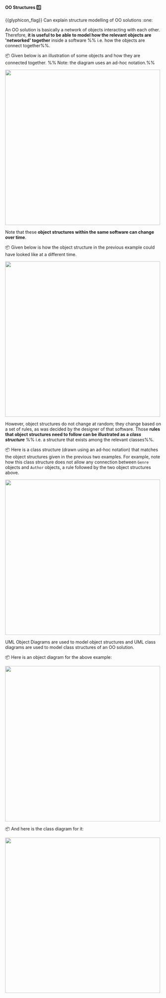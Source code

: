 <div id="title">

#### OO Structures :one:

</div>
<span id="outcomes">{{glyphicon_flag}} Can explain structure modelling of OO solutions :one:</span>

<div id="body">

An OO solution is basically a network of objects interacting with each other. Therefore, **it is useful to be able to model how the relevant objects are 'networked' together** inside a software %%&nbsp;i.e. how the objects are connect together%%. 

<tip-box> 

:package: Given below is an illustration of some objects and how they are connected together. %%&nbsp;Note: the diagram uses an ad-hoc notation.%%
<p><img src="{{baseUrl}}/modeling/modelingStructures/ooStructures/images/objectsAdHoc.png" width="500" />
<p/>

</tip-box>

Note that these **object structures within the same software can change over time**.

<tip-box> 

:package: Given below is how the object structure in the previous example could have looked like at a different time.
<p><img src="{{baseUrl}}/modeling/modelingStructures/ooStructures/images/objectsAdHoc2.png" width="500" />
<p/>

</tip-box>

However, object structures do not change at random; they change based on a set of rules, as was decided by the designer of that software. Those **rules that object structures need to follow can be illustrated as a _class structure_** %%&nbsp;i.e. a structure that exists among the relevant classes%%.

<tip-box> 

:package: Here is a class structure (drawn using an ad-hoc notation) that matches the object structures given in the previous two examples. For example, note how this class structure does not allow any connection between `Genre` objects and `Author` objects, a rule followed by the two object structures above.
<p><img src="{{baseUrl}}/modeling/modelingStructures/ooStructures/images/classesAdHoc.png" width="500" />
<p/>

</tip-box>

UML Object Diagrams are used to model object structures and UML class diagrams are used to model class structures of an OO solution.

<panel src="../../../../book/uml/objectDiagrams/introduction/unit-inElsewhere-asFlat.md" boilerplate header="{{glyphicon_education}} UML → Object Diagrams → Introduction" expanded/> 
<panel src="../../../../book/uml/classDiagrams/introduction/what/unit-inElsewhere-asFlat.md" boilerplate header="{{glyphicon_education}} UML → Class Diagrams → Introduction → What" expanded/>

<tip-box> 

:package: Here is an object diagram for the above example:
<p><img src="{{baseUrl}}/modeling/modelingStructures/ooStructures/images/objectDiagram.png" width="500" />

:package: And here is the class diagram for it:
<p><img src="{{baseUrl}}/modeling/modelingStructures/ooStructures/images/classDiagram.png" width="500" />
<p/>

</tip-box>

</div>

<div id="extras">
  <include src="exercises.md"/>
</div>